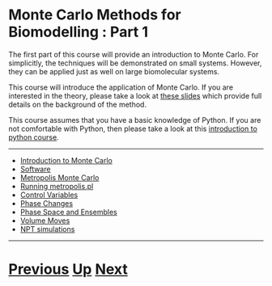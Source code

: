 
# Monte Carlo Methods for Biomodelling : Part 1

The first part of this course will provide an introduction to Monte Carlo. For simplicitly, the techniques will be demonstrated on small systems. However, they can be applied just as well on large biomolecular systems.

This course will introduce the application of Monte Carlo. If you are interested in the theory, please take a look at [these slides](https://drive.google.com/file/d/0B_KkGMZ8ACfaa2k4eVljODN3X1k/edit?usp=sharing) which provide full details on the background of the method.

This course assumes that you have a basic knowledge of Python. If you are not comfortable with Python, then please take a look at this [introduction to python course](../../README.md).

***

* [Introduction to Monte Carlo](intro.md)
* [Software](software.md)
* [Metropolis Monte Carlo](metropolis.md)
* [Running metropolis.pl](running.md)
* [Control Variables](control.md)
* [Phase Changes](phase.md)
* [Phase Space and Ensembles](ensembles.md)
* [Volume Moves](volume.md)
* [NPT simulations](npt.md)

***

# [Previous](../README.md) [Up](../README.md) [Next](intro.md) 
